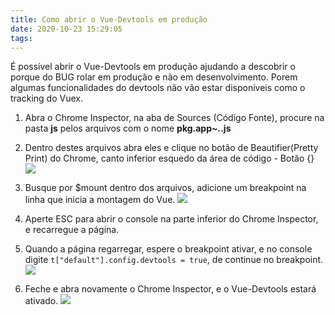 ```yaml
---
title: Como abrir o Vue-Devtools em produção
date: 2020-10-23 15:29:05
tags:
---
```


É possível abrir o Vue-Devtools em produção ajudando a descobrir o porque do BUG rolar em produção e não em desenvolvimento. Porem algumas funcionalidades do devtools não vão estar disponíveis como o tracking do Vuex.

1. Abra o Chrome Inspector, na aba de Sources (Código Fonte), procure na pasta **js** pelos arquivos com o nome **pkg.app~*.*.js**
2. Dentro destes arquivos abra eles e clique no botão de Beautifier(Pretty Print) do Chrome, canto inferior esquedo da área de código - Botão {}
![](https://i.imgur.com/kkQHkD3.png)

3. Busque por $mount dentro dos arquivos, adicione um breakpoint na linha que inicia a montagem do Vue.
![](https://i.imgur.com/6Onu56y.png)

4. Aperte ESC para abrir o console na parte inferior do Chrome Inspector, e recarregue a página.

5. Quando a página regarregar, espere o breakpoint ativar, e no console digite `t["default"].config.devtools = true`, de continue no breakpoint.
![](https://i.imgur.com/lIYczus.png)

6. Feche e abra novamente o Chrome Inspector, e o Vue-Devtools estará ativado.
![](https://i.imgur.com/p6I4JyY.png)